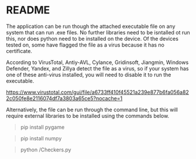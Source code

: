 # README

The application can be run though the attached executable file on any system that can run .exe files.
No further libraries need to be isntalled ot run this, nor does python need to be installed on the device.
Of the devices tested on, some have flagged the file as a virus because it has no certificate.

According to VirusTotal, Antiy-AVL, Cylance, Gridinsoft, Jiangmin, Windows Defender, Yandex, and Zillya
detect the file as a virus, so if your system has one of these anti-virus installed, you will need to disable
it to run the executable.

https://www.virustotal.com/gui/file/a6733ff410f45521a239e877b6fa056a822c050fe8e2116074df7a3803a65ce5?nocache=1

Alternatively, the file can be run through the command line, but this will require external libraries to be
installed using the commands below.

> pip install pygame

> pip install numpy
 
> python <filepath>/Checkers.py
